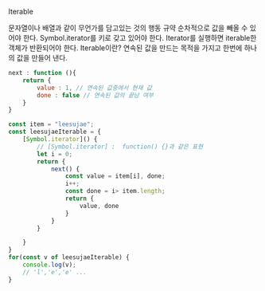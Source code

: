Iterable


문자열이나 배열과 같이 무언가를 담고있는 것의 행동 규약
순차적으로 값을 빼올 수 있어야 한다.
Symbol.iterator를 키로 갖고 있어야 한다.
Iterator를 실행하면 iterable한 객체가 반환되어야 한다.
Iterable이란?
연속된 값을 만드는 목적을 가지고 한번에 하나의 값을 만들어 낸다.

```js
next : function (){
    return {
        value : 1, // 연속된 값중에서 현재 값
        done : false // 연속된 값의 끝남 여부
    }
}
```

```js
const item = "leesujae";
const leesujaeIterable = {
    [Symbol.iterator]() { 
        // [Symbol.iterator] :  function() {}과 같은 표현
        let i = 0;
        return {
            next() {
                const value = item[i], done;
                i++;
                const done = i> item.length;
                return {
                    value, done
                }
            }
        }

    }
}
for(const v of leesujaeIterable) {
    console.log(v);
    // 'l','e','e' ... 
}
```

